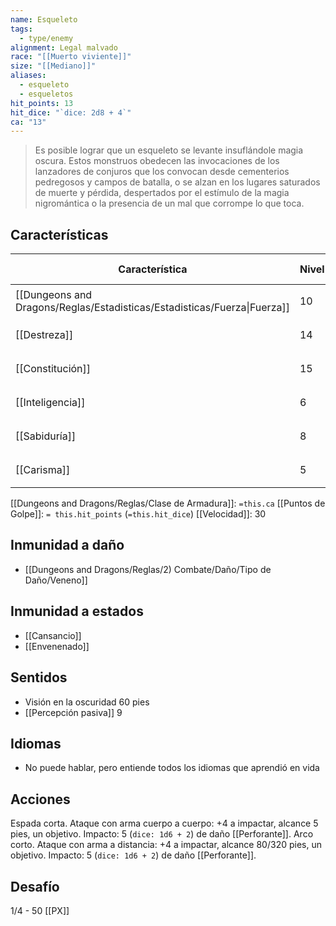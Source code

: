 ```yaml
---
name: Esqueleto
tags:
  - type/enemy
alignment: Legal malvado
race: "[[Muerto viviente]]"
size: "[[Mediano]]"
aliases:
  - esqueleto
  - esqueletos
hit_points: 13
hit_dice: "`dice: 2d8 + 4`"
ca: "13"
---
```

> Es posible lograr que un esqueleto se levante insuflándole magia oscura. Estos monstruos  obedecen las invocaciones de los lanzadores de conjuros que los convocan desde cementerios pedregosos y campos de batalla, o se alzan en los lugares saturados de muerte y pérdida,  despertados por el estímulo de la magia nigromántica o la presencia de un mal que corrompe lo que toca.


## Características
| Característica                                                           | Nivel | Bonificador | Lanzar dado      |
| ------------------------------------------------------------------------ | ----- | ----------- | ---------------- |
| [[Dungeons and Dragons/Reglas/Estadisticas/Estadisticas/Fuerza\|Fuerza]] | 10    | 0           | `dice: 1d20 + 0` |
| [[Destreza]]                                                             | 14    | 2           | `dice: 1d20 + 2` |
| [[Constitución]]                                                         | 15    | 2           | `dice: 1d20 + 2` |
| [[Inteligencia]]                                                         | 6     | -2          | `dice: 1d20 - 2` |
| [[Sabiduría]]                                                            | 8     | -1          | `dice: 1d20 - 1` |
| [[Carisma]]                                                              | 5     | -3          | `dice: 1d20 - 3` |

[[Dungeons and Dragons/Reglas/Clase de Armadura]]: `=this.ca`
[[Puntos de Golpe]]: `= this.hit_points` (`=this.hit_dice`)
[[Velocidad]]: 30

## Inmunidad a daño
- [[Dungeons and Dragons/Reglas/2) Combate/Daño/Tipo de Daño/Veneno]]

## Inmunidad a estados
- [[Cansancio]]
- [[Envenenado]]

## Sentidos
- Visión en la oscuridad 60 pies
- [[Percepción pasiva]] 9

## Idiomas
- No puede hablar, pero entiende todos los idiomas que aprendió en vida

## Acciones
Espada corta. Ataque con arma cuerpo a cuerpo: +4 a impactar, alcance 5 pies, un objetivo. Impacto: 5 (`dice: 1d6 + 2`) de daño [[Perforante]].
Arco corto. Ataque con arma a distancia: +4 a impactar, alcance 80/320 pies, un objetivo. Impacto: 5 (`dice: 1d6 + 2`) de daño [[Perforante]].
## Desafío
1/4 - 50 [[PX]]
